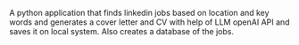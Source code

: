 A python application that finds linkedin jobs based on location and key words and generates a cover letter and CV with help of LLM openAI API and saves it on local system. Also creates a database of the jobs. 
